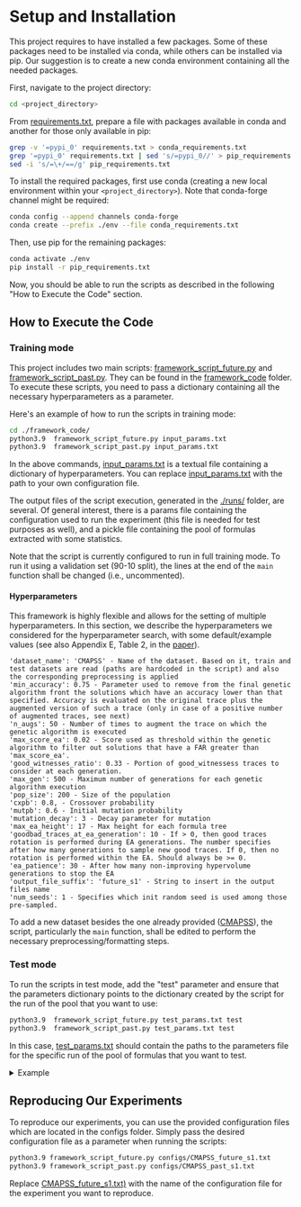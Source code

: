 # Setup and Installation

This project requires to have installed a few packages. Some of these packages need to be installed via conda, while others can be installed via pip.
Our suggestion is to create a new conda environment containing all the needed packages.

First, navigate to the project directory:

```bash
cd <project_directory>
```

From [requirements.txt](https://github.com/dslab-uniud/ppSTL-IJCAI2024/blob/main/supplementary_material/requirements.txt), prepare a file with packages available in conda and another for those only available in pip:

```bash
grep -v '=pypi_0' requirements.txt > conda_requirements.txt
grep '=pypi_0' requirements.txt | sed 's/=pypi_0//' > pip_requirements.txt
sed -i 's/=\+/==/g' pip_requirements.txt
```

To install the required packages, first use conda (creating a new local environment within your `<project_directory>`). Note that conda-forge channel might be required:

```bash
conda config --append channels conda-forge
conda create --prefix ./env --file conda_requirements.txt
```

Then, use pip for the remaining packages:

```bash
conda activate ./env
pip install -r pip_requirements.txt
```

Now, you should be able to run the scripts as described in the following "How to Execute the Code" section.




## How to Execute the Code
### Training mode

This project includes two main scripts: [framework_script_future.py](https://github.com/dslab-uniud/ppSTL-IJCAI2024/blob/main/supplementary_material/framework_code/framework_script_future.py) and [framework_script_past.py](https://github.com/dslab-uniud/ppSTL-IJCAI2024/blob/main/supplementary_material/framework_code/framework_script_past.py). They can be found in the [framework_code](https://github.com/dslab-uniud/ppSTL-IJCAI2024/tree/main/supplementary_material/framework_code) folder. To execute these scripts, you need to pass a dictionary containing all the necessary hyperparameters as a parameter.

Here's an example of how to run the scripts in training mode:

```bash
cd ./framework_code/
python3.9  framework_script_future.py input_params.txt
python3.9  framework_script_past.py input_params.txt
``` 

In the above commands, [input_params.txt](https://github.com/dslab-uniud/ppSTL-IJCAI2024/blob/main/supplementary_material/framework_code/input_params.txt) is a textual file containing a dictionary of hyperparameters. You can replace [input_params.txt](https://github.com/dslab-uniud/ppSTL-IJCAI2024/blob/main/supplementary_material/framework_code/input_params.txt) with the path to your own configuration file.

The output files of the script execution, generated in the [./runs/](https://github.com/dslab-uniud/ppSTL-IJCAI2024/tree/main/supplementary_material/framework_code/runs) folder, are several. Of general interest, there is a params file containing the configuration used to run the experiment (this file is needed for test purposes as well), and a pickle file containing the pool of formulas extracted with some statistics. 

Note that the script is currently configured to run in full training mode. To run it using a validation set (90-10 split), the lines at the end of the `main` function shall be changed (i.e., uncommented).





#### Hyperparameters

This framework is highly flexible and allows for the setting of multiple hyperparameters. In this section, we describe the hyperparameters we considered for the hyperparameter search, with some default/example values (see also Appendix E, Table 2, in the [paper](https://github.com/dslab-uniud/ppSTL-IJCAI2024/blob/main/IJCAI_2024_framework_canonical.pdf)).

```text
'dataset_name': 'CMAPSS' - Name of the dataset. Based on it, train and test datasets are read (paths are hardcoded in the script) and also the corresponding preprocessing is applied
'min_accuracy': 0.75 - Parameter used to remove from the final genetic algorithm front the solutions which have an accuracy lower than that specified. Accuracy is evaluated on the original trace plus the augmented version of such a trace (only in case of a positive number of augmented traces, see next)
'n_augs': 50 - Number of times to augment the trace on which the genetic algorithm is executed
'max_score_ea': 0.02 - Score used as threshold within the genetic algorithm to filter out solutions that have a FAR greater than 'max_score_ea'.
'good_witnesses_ratio': 0.33 - Portion of good_witnessess traces to consider at each generation.
'max_gen': 500 - Maximum number of generations for each genetic algorithm execution
'pop_size': 200 - Size of the population
'cxpb': 0.8, - Crossover probability
'mutpb': 0.6 - Initial mutation probability
'mutation_decay': 3 - Decay parameter for mutation
'max_ea_height': 17 - Max height for each formula tree 
'goodbad_traces_at_ea_generation': 10 - If > 0, then good traces rotation is performed during EA generations. The number specifies after how many generations to sample new good traces. If 0, then no rotation is performed within the EA. Should always be >= 0. 
'ea_patience': 30 - After how many non-improving hypervolume generations to stop the EA
'output_file_suffix': 'future_s1' - String to insert in the output files name
'num_seeds': 1 - Specifies which init random seed is used among those pre-sampled.
```

To add a new dataset besides the one already provided ([CMAPSS](https://github.com/dslab-uniud/ppSTL-IJCAI2024/tree/main/supplementary_material/dataset/)), the script, particularly the `main` function, shall be edited to perform the necessary preprocessing/formatting steps.





### Test mode

To run the scripts in test mode, add the "test" parameter and ensure that the parameters dictionary points to the dictionary created by the script for the run of the pool that you want to use:

```bash
python3.9  framework_script_future.py test_params.txt test
python3.9  framework_script_past.py test_params.txt test
```

In this case, [test_params.txt](https://github.com/dslab-uniud/ppSTL-IJCAI2024/blob/main/supplementary_material/framework_code/test_params.txt) should contain the paths to the parameters file for the specific run of the pool of formulas that you want to test. 

<details>
<summary>Example</summary>

Suppose that the execution of the framework led in the [./runs/](https://github.com/dslab-uniud/ppSTL-IJCAI2024/tree/main/supplementary_material/framework_code/runs) folder to the creation of the following two files:

```text
./runs/CMAPSS_future_s1_2024-01-16_19_53_30.395418_params
./runs/train_stl_results_CMAPSS_future_s1_2024-01-16_19_53_30.395418.pickle
```

The [test_params.txt](https://github.com/dslab-uniud/ppSTL-IJCAI2024/blob/main/supplementary_material/framework_code/test_params.txt) shall be done as follows:
```text
{
    'test_simulated_online' : False, 
    'train_dict_path': "./runs/CMAPSS_future_s1_2024-01-16_19_53_30.395418_params"
}
```
</details>


## Reproducing Our Experiments

To reproduce our experiments, you can use the provided configuration files which are located in the configs folder. Simply pass the desired configuration file as a parameter when running the scripts:

```bash
python3.9 framework_script_future.py configs/CMAPSS_future_s1.txt
python3.9 framework_script_past.py configs/CMAPSS_past_s1.txt
```

Replace [CMAPSS_future_s1.txt)](https://github.com/dslab-uniud/ppSTL-IJCAI2024/blob/main/supplementary_material/framework_code/configs/CMAPSS_future_s1.txt) with the name of the configuration file for the experiment you want to reproduce.
